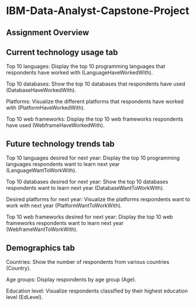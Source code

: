 # IBM-Data-Analyst-Capstone-Project

## Assignment Overview

## Current technology usage tab
Top 10 languages: Display the top 10 programming languages that respondents have worked with (LanguageHaveWorkedWith).

Top 10 databases: Show the top 10 databases that respondents have used (DatabaseHaveWorkedWith).

Platforms: Visualize the different platforms that respondents have worked with (PlatformHaveWorkedWith).

Top 10 web frameworks: Display the top 10 web frameworks respondents have used (WebframeHaveWorkedWith).

## Future technology trends tab
Top 10 languages desired for next year: Display the top 10 programming languages respondents want to learn next year (LanguageWantToWorkWith).

Top 10 databases desired for next year: Show the top 10 databases respondents want to learn next year (DatabaseWantToWorkWith).

Desired platforms for next year: Visualize the platforms respondents want to work with next year (PlatformWantToWorkWith).

Top 10 web frameworks desired for next year: Display the top 10 web frameworks respondents want to learn next year (WebframeWantToWorkWith).

## Demographics tab
Countries: Show the number of respondents from various countries (Country).

Age groups: Display respondents by age group (Age).

Education level: Visualize respondents classified by their highest education level (EdLevel).
